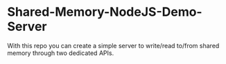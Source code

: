 # Shared-Memory-NodeJS-Demo-Server
With this repo you can create a simple server to write/read to/from shared memory through two dedicated APIs.

